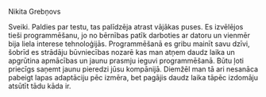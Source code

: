 Nikita Grebņovs

Sveiki. 
Paldies par testu, tas palīdzēja atrast vājākas puses. Es izvēlējos tieši programmēšanu, jo no bērnības patīk darboties ar datoru un vienmēr bija liela interese tehnoloģijās. Programmēšanā es gribu mainīt savu dzīvi, šobrīd es strādāju būvniecības nozarē kas man atņem daudz laika un apgrūtina apmācības un jaunu prasmju ieguvi programmēšanā.  Būtu ļoti priecīgs saņemt jaunu pieredzi jūsu kompānijā. Diemžēl man tā ari nesanāca pabeigt lapas adaptāciju pēc izmēra, bet pagājis daudz laika tāpēc izdomāju atsūtīt tādu kāda ir. 
